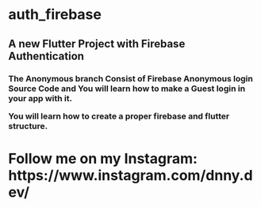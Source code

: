 # auth_firebase

<h2>A new Flutter Project with Firebase Authentication</h2>

<h3>The Anonymous branch Consist of Firebase Anonymous login Source Code and You will learn how to make a Guest login in your app with it.

You will learn how to create a proper firebase and flutter structure.</h3>

<h1>Follow me on my Instagram: https://www.instagram.com/dnny.dev/</h1>
